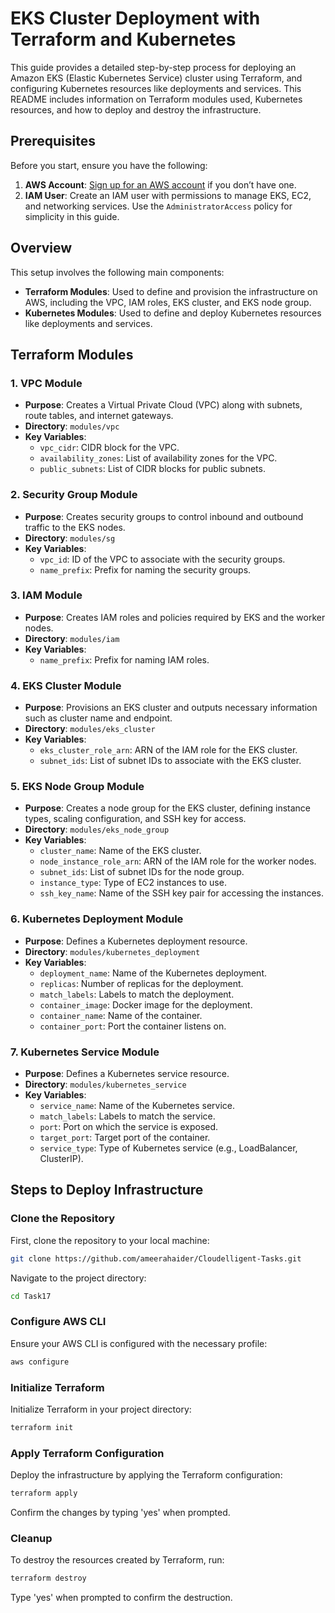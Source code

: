 # EKS Cluster Deployment with Terraform and Kubernetes

This guide provides a detailed step-by-step process for deploying an Amazon EKS (Elastic Kubernetes Service) cluster using Terraform, and configuring Kubernetes resources like deployments and services. This README includes information on Terraform modules used, Kubernetes resources, and how to deploy and destroy the infrastructure.

## Prerequisites

Before you start, ensure you have the following:

1. **AWS Account**: [Sign up for an AWS account](https://aws.amazon.com/) if you don’t have one.
2. **IAM User**: Create an IAM user with permissions to manage EKS, EC2, and networking services. Use the `AdministratorAccess` policy for simplicity in this guide.

## Overview

This setup involves the following main components:
- **Terraform Modules**: Used to define and provision the infrastructure on AWS, including the VPC, IAM roles, EKS cluster, and EKS node group.
- **Kubernetes Modules**: Used to define and deploy Kubernetes resources like deployments and services.

## Terraform Modules

### 1. **VPC Module**
- **Purpose**: Creates a Virtual Private Cloud (VPC) along with subnets, route tables, and internet gateways.
- **Directory**: `modules/vpc`
- **Key Variables**:
  - `vpc_cidr`: CIDR block for the VPC.
  - `availability_zones`: List of availability zones for the VPC.
  - `public_subnets`: List of CIDR blocks for public subnets.

### 2. **Security Group Module**
- **Purpose**: Creates security groups to control inbound and outbound traffic to the EKS nodes.
- **Directory**: `modules/sg`
- **Key Variables**:
  - `vpc_id`: ID of the VPC to associate with the security groups.
  - `name_prefix`: Prefix for naming the security groups.

### 3. **IAM Module**
- **Purpose**: Creates IAM roles and policies required by EKS and the worker nodes.
- **Directory**: `modules/iam`
- **Key Variables**:
  - `name_prefix`: Prefix for naming IAM roles.

### 4. **EKS Cluster Module**
- **Purpose**: Provisions an EKS cluster and outputs necessary information such as cluster name and endpoint.
- **Directory**: `modules/eks_cluster`
- **Key Variables**:
  - `eks_cluster_role_arn`: ARN of the IAM role for the EKS cluster.
  - `subnet_ids`: List of subnet IDs to associate with the EKS cluster.

### 5. **EKS Node Group Module**
- **Purpose**: Creates a node group for the EKS cluster, defining instance types, scaling configuration, and SSH key for access.
- **Directory**: `modules/eks_node_group`
- **Key Variables**:
  - `cluster_name`: Name of the EKS cluster.
  - `node_instance_role_arn`: ARN of the IAM role for the worker nodes.
  - `subnet_ids`: List of subnet IDs for the node group.
  - `instance_type`: Type of EC2 instances to use.
  - `ssh_key_name`: Name of the SSH key pair for accessing the instances.

### 6. **Kubernetes Deployment Module**
- **Purpose**: Defines a Kubernetes deployment resource.
- **Directory**: `modules/kubernetes_deployment`
- **Key Variables**:
  - `deployment_name`: Name of the Kubernetes deployment.
  - `replicas`: Number of replicas for the deployment.
  - `match_labels`: Labels to match the deployment.
  - `container_image`: Docker image for the deployment.
  - `container_name`: Name of the container.
  - `container_port`: Port the container listens on.

### 7. **Kubernetes Service Module**
- **Purpose**: Defines a Kubernetes service resource.
- **Directory**: `modules/kubernetes_service`
- **Key Variables**:
  - `service_name`: Name of the Kubernetes service.
  - `match_labels`: Labels to match the service.
  - `port`: Port on which the service is exposed.
  - `target_port`: Target port of the container.
  - `service_type`: Type of Kubernetes service (e.g., LoadBalancer, ClusterIP).

## Steps to Deploy Infrastructure
### Clone the Repository

First, clone the repository to your local machine:

```sh
git clone https://github.com/ameerahaider/Cloudelligent-Tasks.git
```

Navigate to the project directory:

```sh
cd Task17
```

### Configure AWS CLI

Ensure your AWS CLI is configured with the necessary profile:

```sh
aws configure
```

### Initialize Terraform

Initialize Terraform in your project directory:

```sh
terraform init
```

### Apply Terraform Configuration

Deploy the infrastructure by applying the Terraform configuration:

```sh
terraform apply
```

Confirm the changes by typing 'yes' when prompted.

### Cleanup

To destroy the resources created by Terraform, run:

```sh
terraform destroy
```

Type 'yes' when prompted to confirm the destruction.